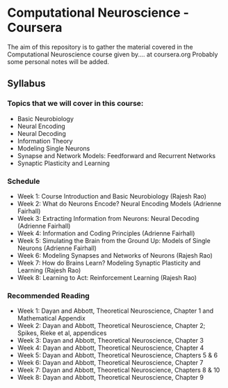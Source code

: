 # Computational Neuroscience - Coursera

The aim of this repository is to gather the material covered in the Computational Neuroscience course given by.... at coursera.org
Probably some personal notes will be added.


## Syllabus
### Topics that we will cover in this course:

* Basic Neurobiology
* Neural Encoding
* Neural Decoding
* Information Theory
* Modeling Single Neurons
* Synapse and Network Models: Feedforward and Recurrent Networks
* Synaptic Plasticity and Learning

### Schedule

* Week 1: Course Introduction and Basic Neurobiology (Rajesh Rao)
* Week 2: What do Neurons Encode? Neural Encoding Models (Adrienne Fairhall)
* Week 3: Extracting Information from Neurons: Neural Decoding (Adrienne Fairhall)
* Week 4: Information and Coding Principles (Adrienne Fairhall)
* Week 5: Simulating the Brain from the Ground Up: Models of Single Neurons (Adrienne Fairhall)
* Week 6: Modeling Synapses and Networks of Neurons (Rajesh Rao)
* Week 7: How do Brains Learn? Modeling Synaptic Plasticity and Learning (Rajesh Rao)
* Week 8: Learning to Act: Reinforcement Learning (Rajesh Rao)

### Recommended Reading
* Week 1: Dayan and Abbott, Theoretical Neuroscience, Chapter 1 and Mathematical Appendix
* Week 2: Dayan and Abbott, Theoretical Neuroscience, Chapter 2; Spikes, Rieke et al, appendices
* Week 3: Dayan and Abbott, Theoretical Neuroscience, Chapter 3
* Week 4: Dayan and Abbott, Theoretical Neuroscience, Chapter 4
* Week 5: Dayan and Abbott, Theoretical Neuroscience, Chapters 5 & 6
* Week 6: Dayan and Abbott, Theoretical Neuroscience, Chapter 7
* Week 7: Dayan and Abbott, Theoretical Neuroscience, Chapters 8 & 10
* Week 8: Dayan and Abbott, Theoretical Neuroscience, Chapter 9
